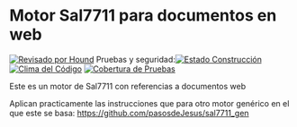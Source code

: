 # Motor Sal7711 para documentos en web


[![Revisado por Hound](https://img.shields.io/badge/Reviewed_by-Hound-8E64B0.svg)](https://houndci.com) Pruebas y seguridad:[![Estado Construcción](https://gitlab.com/pasosdeJesus/sal7711_web/badges/main/pipeline.svg)](https://gitlab.com/pasosdeJesus/sal7711_web/-/pipelines?page=1&scope=all&ref=main) [![Clima del Código](https://codeclimate.com/github/pasosdeJesus/sal7711_web/badges/gpa.svg)](https://codeclimate.com/github/pasosdeJesus/sal7711_web) [![Cobertura de Pruebas](https://codeclimate.com/github/pasosdeJesus/sal7711_web/badges/coverage.svg)](https://codeclimate.com/github/pasosdeJesus/sal7711_web)

Este es un motor de Sal7711 con referencias a documentos web

Aplican practicamente las instrucciones que para otro motor genérico en el que
este se basa:
	https://github.com/pasosdeJesus/sal7711_gen

